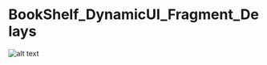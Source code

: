 # BookShelf_DynamicUI_Fragment_Delays
![alt text](https://github.com/thuc753951/BookShelf_DynamicUI_Fragment_Delays/blob/[branch]/image.jpg?raw=true)

